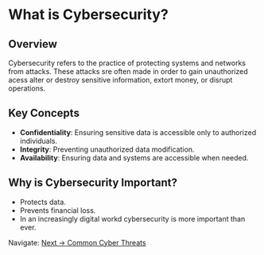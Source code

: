 # What is Cybersecurity?

## Overview
Cybersecurity refers to the practice of protecting systems and networks from attacks. These attacks sre often made in order to gain unauthorized acess alter or destroy sensitive information, extort money, or disrupt operations.

## Key Concepts
- **Confidentiality**: Ensuring sensitive data is accessible only to authorized individuals.
- **Integrity**: Preventing unauthorized data modification.
- **Availability**: Ensuring data and systems are accessible when needed.

## Why is Cybersecurity Important?
- Protects data.
- Prevents financial loss.
- In an increasingly digital workd cybersecurity is more important than ever.

Navigate: [Next → Common Cyber Threats](common-threats.md)

